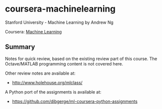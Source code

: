 # coursera-machinelearning
Stanford University - Machine Learning by Andrew Ng

Coursera: [Machine Learning](MachineLearning.ipynb)

## Summary

Notes for quick review, based on the existing review part of this course. The Octave/MATLAB programming content is not covered here.

Other review notes are available at:
* http://www.holehouse.org/mlclass/

A Python port of the assignments is available at:
* https://github.com/dibgerge/ml-coursera-python-assignments
